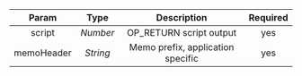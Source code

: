 |   Param    |   Type   |            Description            | Required |
| :--------: | :------: | :-------------------------------: | :------: |
|   script   | *Number* |      OP_RETURN script output      |   yes    |
| memoHeader | *String* | Memo prefix, application specific |   yes    |
